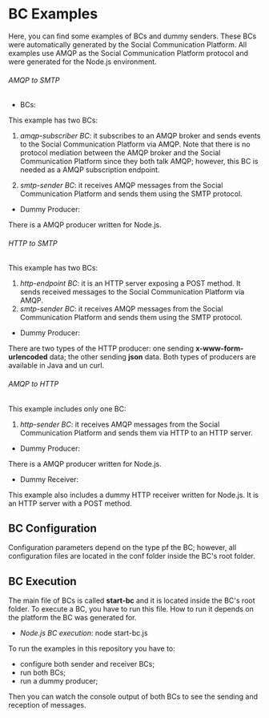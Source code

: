 # BC Examples

Here, you can find some examples of BCs and dummy senders. These BCs were automatically generated by the Social Communication Platform. 
All examples use AMQP as the Social Communication Platform protocol and were generated for the Node.js environment.

###### AMQP to SMTP

- BCs:

This example has two BCs:

1) *amqp-subscriber BC*: it subscribes to an AMQP broker and sends events to the Social Communication Platform via AMQP. Note that there is no protocol mediation between the AMQP broker and the Social Communication Platform since they both talk AMQP; however, this BC is needed as a AMQP subscription endpoint.

2) *smtp-sender BC*: it receives AMQP messages from the Social Communication Platform and sends them using the SMTP protocol.

- Dummy Producer:

There is a AMQP producer written for Node.js.

###### HTTP to SMTP

This example has two BCs:

1) *http-endpoint BC*: it is an HTTP server exposing a POST method. It sends received messages to the Social Communication Platform via AMQP.
2) *smtp-sender BC*: it receives AMQP messages from the Social Communication Platform and sends them using the SMTP protocol.

- Dummy Producer:

There are two types of the HTTP producer: one sending **x-www-form-urlencoded** data; the other sending **json** data. Both types of producers are available in Java and un curl.

###### AMQP to HTTP

This example includes only one BC:

1) *http-sender BC*: it receives AMQP messages from the Social Communication Platform and sends them via HTTP to an HTTP server.

- Dummy Producer:

There is a AMQP producer written for Node.js.

- Dummy Receiver:

This example also includes a dummy HTTP receiver written for Node.js. It is an HTTP server with a POST method.

## BC Configuration

Configuration parameters depend on the type pf the BC; however, all configuration files are located in the conf folder inside the BC's root folder.

## BC Execution

The main file of BCs is called **start-bc** and it is located inside the BC's root folder. To execute a BC, you have to run this file. How to run it depends on the platform the BC was generated for.

- *Node.js BC execution*: node start-bc.js

To run the examples in this repository you have to:

- configure both sender and receiver BCs;
- run both BCs;
- run a dummy producer;

Then you can watch the console output of both BCs to see the sending and reception of messages.

